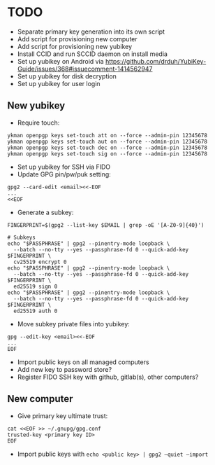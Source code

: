 # TODO

- Separate primary key generation into its own script
- Add script for provisioning new computer
- Add script for provisioning new yubikey
- Install CCID and run SCCID daemon on install media
- Set up yubikey on Android via https://github.com/drduh/YubiKey-Guide/issues/368#issuecomment-1414562947
- Set up yubikey for disk decryption
- Set up yubikey for user login

## New yubikey

- Require touch:

```
ykman openpgp keys set-touch att on --force --admin-pin 12345678
ykman openpgp keys set-touch aut on --force --admin-pin 12345678
ykman openpgp keys set-touch dec on --force --admin-pin 12345678
ykman openpgp keys set-touch sig on --force --admin-pin 12345678
```

- Set up yubikey for SSH via FIDO
- Update GPG pin/pw/puk setting:

```
gpg2 --card-edit <email><<-EOF
...
<<EOF
```

- Generate a subkey:

```
FINGERPRINT=$(gpg2 --list-key $EMAIL | grep -oE '[A-Z0-9]{40}')

# Subkeys
echo "$PASSPHRASE" | gpg2 --pinentry-mode loopback \
  --batch --no-tty --yes --passphrase-fd 0 --quick-add-key $FINGERPRINT \
  cv25519 encrypt 0
echo "$PASSPHRASE" | gpg2 --pinentry-mode loopback \
  --batch --no-tty --yes --passphrase-fd 0 --quick-add-key $FINGERPRINT \
  ed25519 sign 0
echo "$PASSPHRASE" | gpg2 --pinentry-mode loopback \
  --batch --no-tty --yes --passphrase-fd 0 --quick-add-key $FINGERPRINT \
  ed25519 auth 0
```

- Move subkey private files into yubikey:

```
gpg --edit-key <email><<-EOF
...
EOF
```

- Import public keys on all managed computers
- Add new key to password store?
- Register FIDO SSH key with github, gitlab(s), other computers?

## New computer

- Give primary key ultimate trust:

```
cat <<EOF >> ~/.gnupg/gpg.conf
trusted-key <primary key ID>
EOF
```

- Import public keys with `echo <public key> | gpg2 –quiet –import`
